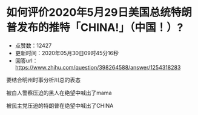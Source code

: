 # 如何评价2020年5月29日美国总统特朗普发布的推特「CHINA!」（中国！）?
- 点赞数：12427
- 更新时间：2020年05月30日09时45分16秒
- 回答url：https://www.zhihu.com/question/398264588/answer/1254318283
<body>
 <p data-pid="qfn6-6cP">要结合明州时事分析川总的表态</p>
 <p data-pid="JAkcbmBk">被白人警察压迫的黑人在绝望中喊出了mama</p>
 <p data-pid="CIVbuzxi">被民主党压迫的特朗普在绝望中喊出了CHINA</p>
 <p></p>
</body>